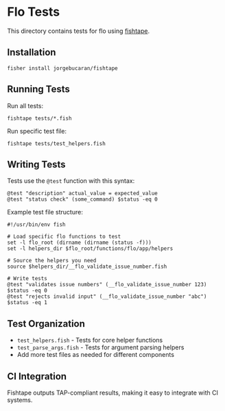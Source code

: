 # Flo Tests

This directory contains tests for flo using [fishtape](https://github.com/jorgebucaran/fishtape).

## Installation

```fish
fisher install jorgebucaran/fishtape
```

## Running Tests

Run all tests:

```fish
fishtape tests/*.fish
```

Run specific test file:

```fish
fishtape tests/test_helpers.fish
```

## Writing Tests

Tests use the `@test` function with this syntax:

```fish
@test "description" actual_value = expected_value
@test "status check" (some_command) $status -eq 0
```

Example test file structure:

```fish
#!/usr/bin/env fish

# Load specific flo functions to test
set -l flo_root (dirname (dirname (status -f)))
set -l helpers_dir $flo_root/functions/flo/app/helpers

# Source the helpers you need
source $helpers_dir/__flo_validate_issue_number.fish

# Write tests
@test "validates issue numbers" (__flo_validate_issue_number 123) $status -eq 0
@test "rejects invalid input" (__flo_validate_issue_number "abc") $status -eq 1
```

## Test Organization

- `test_helpers.fish` - Tests for core helper functions
- `test_parse_args.fish` - Tests for argument parsing helpers
- Add more test files as needed for different components

## CI Integration

Fishtape outputs TAP-compliant results, making it easy to integrate with CI systems.
